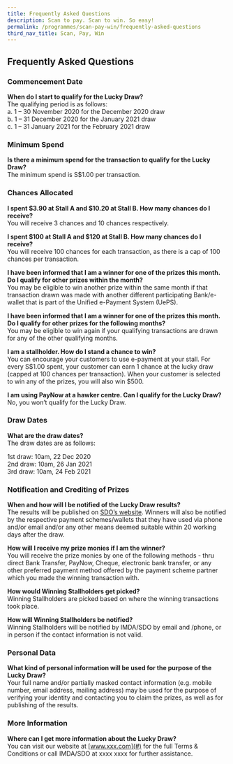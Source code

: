 ```yaml
---
title: Frequently Asked Questions
description: Scan to pay. Scan to win. So easy!
permalink: /programmes/scan-pay-win/frequently-asked-questions
third_nav_title: Scan, Pay, Win
---
```


## Frequently Asked Questions

### Commencement Date

**When do I start to qualify for the Lucky Draw?**  
The qualifying period is as follows:  
a.	1 – 30 November 2020 for the December 2020 draw  
b.	1 – 31 December 2020 for the January 2021 draw  
c.	1 – 31 January 2021 for the February 2021 draw  

### Minimum Spend

**Is there a minimum spend for the transaction to qualify for the Lucky Draw?**  
The minimum spend is S$1.00 per transaction.

### Chances Allocated 

**I spent $3.90 at Stall A and $10.20 at Stall B. How many chances do I receive?**  
You will receive 3 chances and 10 chances respectively.

**I spent $100 at Stall A and $120 at Stall B. How many chances do I receive?**  
You will receive 100 chances for each transaction, as there is a cap of 100 chances per transaction.

**I have been informed that I am a winner for one of the prizes this month. Do I qualify for other prizes within the month?**  
You may be eligible to win another prize within the same month if that transaction drawn was made with another different participating Bank/e-wallet that is part of the Unified e-Payment System (UePS).

**I have been informed that I am a winner for one of the prizes this month. Do I qualify for other prizes for the following months?**  
You may be eligible to win again if your qualifying transactions are drawn for any of the other qualifying months.

**I am a stallholder. How do I stand a chance to win?**  
You can encourage your customers to use e-payment at your stall. For every S$1.00 spent, your customer can earn 1 chance at the lucky draw (capped at 100 chances per transaction). When your customer is selected to win any of the prizes, you will also win $500.

**I am using PayNow at a hawker centre. Can I qualify for the Lucky Draw?**  
No, you won’t qualify for the Lucky Draw. 

### Draw Dates

**What are the draw dates?**  
The draw dates are as follows:

1st draw: 10am, 22 Dec 2020  
2nd draw: 10am, 26 Jan 2021  
3rd draw: 10am, 24 Feb 2021  

### Notification and Crediting of Prizes

**When and how will I be notified of the Lucky Draw results?**  
The results will be published on [SDO’s website](#). Winners will also be notified by the respective payment schemes/wallets that they have used via phone and/or email and/or any other means deemed suitable within 20 working days after the draw. 

**How will I receive my prize monies if I am the winner?**  
You will receive the prize monies by one of the following methods - thru direct Bank Transfer, PayNow, Cheque, electronic bank transfer, or any other preferred payment method offered by the payment scheme partner which you made the winning transaction with. 

**How would Winning Stallholders get picked?**  
Winning Stallholders are picked based on where the winning transactions took place. 

**How will Winning Stallholders be notified?**  
Winning Stallholders will be notified by IMDA/SDO by email and /phone, or in person if the contact information is not valid. 

### Personal Data

**What kind of personal information will be used for the purpose of the Lucky Draw?**  
Your full name and/or partially masked contact information (e.g. mobile number, email address, mailing address) may be used for the purpose of verifying your identity and contacting you to claim the prizes, as well as for publishing of the results.

### More Information

**Where can I get more information about the Lucky Draw?**  
You can visit our website at [www.xxx.com](#) for the full Terms & Conditions or call IMDA/SDO at xxxx xxxx for further assistance.